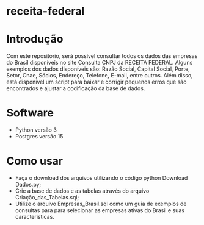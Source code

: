 # receita-federal
 
# Introdução
Com este repositório, será possível consultar todos os dados das empresas do Brasil disponíveis no site Consulta CNPJ da RECEITA FEDERAL. Alguns exemplos dos dados disponíveis são: Razão Social, Capital Social, Porte, Setor, Cnae, Sócios, Endereço, Telefone, E-mail, entre outros. Além disso, está disponível um script para baixar e corrigir pequenos erros que são encontrados e ajustar a codificação da base de dados.

# Software
- Python versão 3
- Postgres versão 15

# Como usar
- Faça o download dos arquivos utilizando o código python Download Dados.py;
- Crie a base de dados e as tabelas através do arquivo Criação_das_Tabelas.sql;
- Utilize o arquivo Empresas_Brasil.sql como um guia de exemplos de consultas para para selecionar as empresas ativas do Brasil e suas características.
